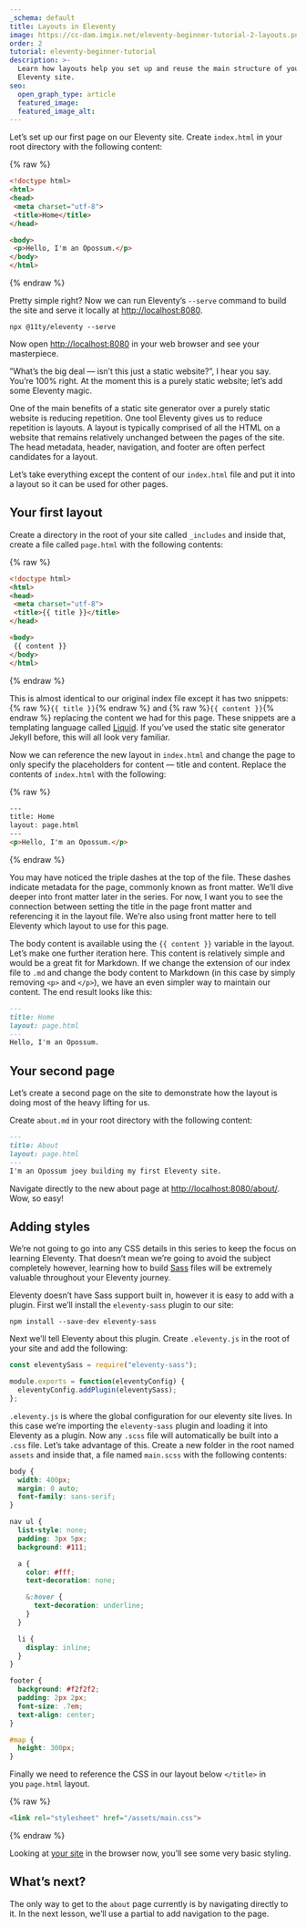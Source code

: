 ```yaml
---
_schema: default
title: Layouts in Eleventy
image: https://cc-dam.imgix.net/eleventy-beginner-tutorial-2-layouts.png
order: 2
tutorial: eleventy-beginner-tutorial
description: >-
  Learn how layouts help you set up and reuse the main structure of your
  Eleventy site.
seo:
  open_graph_type: article
  featured_image:
  featured_image_alt:
---
```

Let’s set up our first page on our Eleventy site. Create `index.html`&nbsp;in your root directory with the following content:

{% raw %}
 ```html
<!doctype html>
<html>
<head>
  <meta charset="utf-8">
  <title>Home</title>
</head>

<body>
  <p>Hello, I'm an Opossum.</p>
</body>
</html>
```
{% endraw %}

Pretty simple right? Now we can run Eleventy’s `--serve` command to build the site and serve it locally at [http://localhost:8080](http://localhost:8080/).

```shell
npx @11ty/eleventy --serve
```

Now open [http://localhost:8080](http://localhost:8080) in your web browser and see your masterpiece.

”What’s the big deal — isn’t this just a static website?”, I hear you say. You’re 100% right. At the moment this is a purely static website; let’s add some Eleventy magic.

One of the main benefits of a static site generator over a purely static website is reducing repetition. One tool Eleventy gives us to reduce repetition is layouts. A layout is typically comprised of all the HTML on a website that remains relatively unchanged between the pages of the site. The head metadata, header, navigation, and footer are often perfect candidates for a layout.

Let’s take everything except the content of our `index.html` file and put it into a layout so it can be used for other pages.

## Your first layout

Create a directory in the root of your site called `_includes` and inside that, create a file called `page.html` with the following contents:

{% raw %}
 ```html
<!doctype html>
<html>
<head>
  <meta charset="utf-8">
  <title>{{ title }}</title>
</head>

<body>
  {{ content }}
</body>
</html>
```
{% endraw %}

This is almost identical to our original index file except it has two snippets: {% raw %}`{{ title }}`{% endraw %} and {% raw %}`{{ content }}`{% endraw %} replacing the content we had for this page. These snippets are a templating language called [Liquid](https://liquidjs.com/). If you’ve used the static site generator Jekyll before, this will all look very familiar.

Now we can reference the new layout in `index.html` and change the page to only specify the placeholders for content — title and content. Replace the contents of `index.html` with the following:

{% raw %}
 ```html
---
title: Home
layout: page.html
---
<p>Hello, I'm an Opossum.</p>
```
{% endraw %}

You may have noticed the triple dashes at the top of the file. These dashes indicate metadata for the page, commonly known as front matter. We’ll dive deeper into front matter later in the series. For now, I want you to see the connection between setting the title in the page front matter and referencing it in the layout file. We’re also using front matter here to tell Eleventy which layout to use for this page.

The body content is available using the `{{ content }}` variable in the layout. Let’s make one further iteration here. This content is relatively simple and would be a great fit for Markdown. If we change the extension of our index file to `.md` and change the body content to Markdown (in this case by simply removing `<p>` and `</p>`), we have an even simpler way to maintain our content. The end result looks like this:

```markdown
---
title: Home
layout: page.html
---
Hello, I'm an Opossum.
```

## Your second page

Let’s create a second page on the site to demonstrate how the layout is doing most of the heavy lifting for us.

Create `about.md`&nbsp;in your root directory with the following content:

```markdown
---
title: About
layout: page.html
---
I'm an Opossum joey building my first Eleventy site.
```

Navigate directly to the new about page at [http://localhost:8080/about/](http://localhost:8080/about/). Wow, so easy!

## Adding styles

We’re not going to go into any CSS details in this series to keep the focus on learning Eleventy. That doesn’t mean we’re going to avoid the subject completely however, learning how to build [Sass](https://sass-lang.com/) files will be extremely valuable throughout your Eleventy journey.

Eleventy doesn’t have Sass support built in, however it is easy to add with a plugin. First we’ll install the `eleventy-sass` plugin to our site:

```shell
npm install --save-dev eleventy-sass
```

Next we’ll tell Eleventy about this plugin. Create `.eleventy.js` in the root of your site and add the following:

```javascript
const eleventySass = require("eleventy-sass");

module.exports = function(eleventyConfig) {
  eleventyConfig.addPlugin(eleventySass);
};
```

`.eleventy.js` is where the global configuration for our eleventy site lives. In this case we’re importing the `eleventy-sass` plugin and loading it into Eleventy as a plugin. Now any `.scss` file will automatically be built into a `.css` file. Let’s take advantage of this. Create a new folder in the root named `assets` and inside that, a file named `main.scss` with the following contents:

```scss
body {
  width: 400px;
  margin: 0 auto;
  font-family: sans-serif;
}

nav ul {
  list-style: none;
  padding: 3px 5px;
  background: #111;

  a {
    color: #fff;
    text-decoration: none;

    &:hover {
      text-decoration: underline;
    }
  }

  li {
    display: inline;
  }
}

footer {
  background: #f2f2f2;
  padding: 2px 2px;
  font-size: .7em;
  text-align: center;
}

#map {
  height: 300px;
}
```

Finally we need to reference the CSS in our layout below `</title>`&nbsp;in you&nbsp;`page.html` layout.

{% raw %}
 ```html
<link rel="stylesheet" href="/assets/main.css">
```
{% endraw %}

Looking at [your site](http://localhost:8080) in the browser now, you’ll see some very basic styling.

## What’s next?

The only way to get to the `about` page currently is by navigating directly to it. In the next lesson, we’ll use a partial to add navigation to the page.